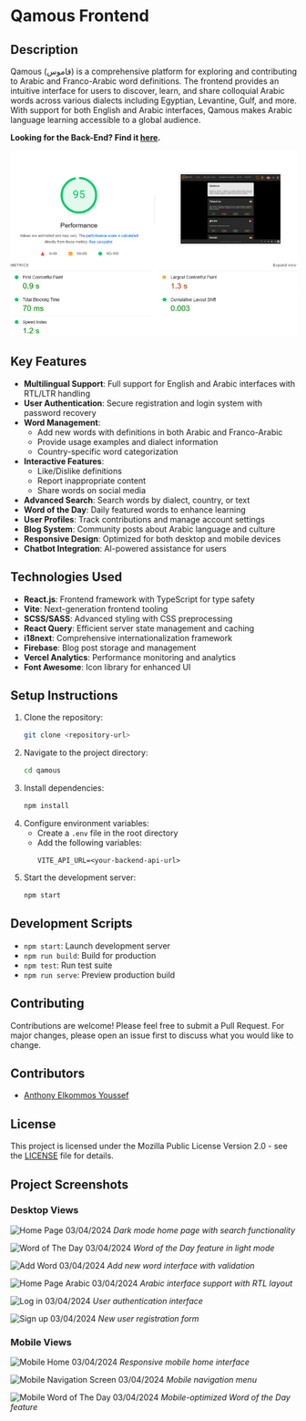# Qamous Frontend

## Description
Qamous (قاموس) is a comprehensive platform for exploring and contributing to Arabic and Franco-Arabic word definitions. The frontend provides an intuitive interface for users to discover, learn, and share colloquial Arabic words across various dialects including Egyptian, Levantine, Gulf, and more. With support for both English and Arabic interfaces, Qamous makes Arabic language learning accessible to a global audience.

**Looking for the Back-End? Find it [here](https://github.com/anthonyyoussef01/Qamous-Backend).**

![Performance](readme-files/performance.png)

## Key Features
- **Multilingual Support**: Full support for English and Arabic interfaces with RTL/LTR handling
- **User Authentication**: Secure registration and login system with password recovery
- **Word Management**:
  - Add new words with definitions in both Arabic and Franco-Arabic
  - Provide usage examples and dialect information
  - Country-specific word categorization
- **Interactive Features**:
  - Like/Dislike definitions
  - Report inappropriate content
  - Share words on social media
- **Advanced Search**: Search words by dialect, country, or text
- **Word of the Day**: Daily featured words to enhance learning
- **User Profiles**: Track contributions and manage account settings
- **Blog System**: Community posts about Arabic language and culture
- **Responsive Design**: Optimized for both desktop and mobile devices
- **Chatbot Integration**: AI-powered assistance for users

## Technologies Used
- **React.js**: Frontend framework with TypeScript for type safety
- **Vite**: Next-generation frontend tooling
- **SCSS/SASS**: Advanced styling with CSS preprocessing
- **React Query**: Efficient server state management and caching
- **i18next**: Comprehensive internationalization framework
- **Firebase**: Blog post storage and management
- **Vercel Analytics**: Performance monitoring and analytics
- **Font Awesome**: Icon library for enhanced UI

## Setup Instructions
1. Clone the repository:
   ```bash
   git clone <repository-url>
   ```
2. Navigate to the project directory:
   ```bash
   cd qamous
   ```
3. Install dependencies:
   ```bash
   npm install
   ```
4. Configure environment variables:
   - Create a `.env` file in the root directory
   - Add the following variables:
     ```env
     VITE_API_URL=<your-backend-api-url>
     ```
5. Start the development server:
   ```bash
   npm start
   ```

## Development Scripts
- `npm start`: Launch development server
- `npm run build`: Build for production
- `npm test`: Run test suite
- `npm run serve`: Preview production build

## Contributing
Contributions are welcome! Please feel free to submit a Pull Request. For major changes, please open an issue first to discuss what you would like to change.

## Contributors
- [Anthony Elkommos Youssef](https://github.com/anthonyyoussef01)

## License
This project is licensed under the Mozilla Public License Version 2.0 - see the [LICENSE](LICENSE) file for details.

## Project Screenshots

### Desktop Views
![Home Page 03/04/2024](readme-files/home-dark-2024-04-03.png)
*Dark mode home page with search functionality*

![Word of The Day 03/04/2024](readme-files/wod-light-search-2024-04-03.png)
*Word of the Day feature in light mode*

![Add Word 03/04/2024](readme-files/add-word-error-light-2024-04-03.png)
*Add new word interface with validation*

![Home Page Arabic 03/04/2024](readme-files/home-dark-ar-2024-04-03.png)
*Arabic interface support with RTL layout*

![Log in 03/04/2024](readme-files/login-dark-2024-04-03.png)
*User authentication interface*

![Sign up 03/04/2024](readme-files/signup-dark-2024-04-03.png)
*New user registration form*

### Mobile Views
![Mobile Home 03/04/2024](readme-files/mobile-home-light-2024-04-03.png)
*Responsive mobile home interface*

![Mobile Navigation Screen 03/04/2024](readme-files/mobile-navburger-light-2024-04-03.png)
*Mobile navigation menu*

![Mobile Word of The Day 03/04/2024](readme-files/mobile-wod-dark-2024-04-03.png)
*Mobile-optimized Word of the Day feature*
